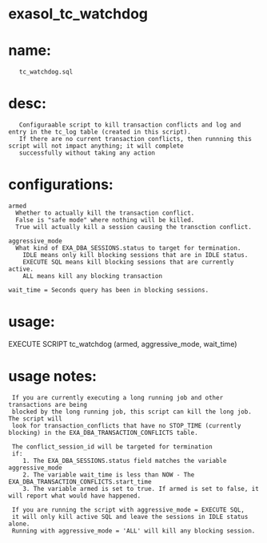 # exasol_tc_watchdog
# name:
       tc_watchdog.sql
       
# desc: 
       Configuraable script to kill transaction conflicts and log and entry in the tc_log table (created in this script).
       If there are no current transaction conflicts, then runnning this script will not impact anything; it will complete 
       successfully without taking any action
       
# configurations:
    armed
      Whether to actually kill the transaction conflict. 
      False is "safe mode" where nothing will be killed. 
      True will actually kill a session causing the transction conflict.
    
    aggressive_mode
      What kind of EXA_DBA_SESSIONS.status to target for termination.
        IDLE means only kill blocking sessions that are in IDLE status.
        EXECUTE SQL means kill blocking sessions that are currently active.
        ALL means kill any blocking transaction
      
    wait_time = Seconds query has been in blocking sessions.   
      
# usage: 

EXECUTE SCRIPT tc_watchdog (armed,  aggressive_mode,  wait_time)

# usage notes:

     If you are currently executing a long running job and other transactions are being 
     blocked by the long running job, this script can kill the long job. The script will 
     look for transaction_conflicts that have no STOP_TIME (currently blocking) in the EXA_DBA_TRANSACTION_CONFLICTS table. 

     The conflict_session_id will be targeted for termination
     if:
        1. The EXA_DBA_SESSIONS.status field matches the variable aggressive_mode
        2. The variable wait_time is less than NOW - The EXA_DBA_TRANSACTION_CONFLICTS.start_time
        3. The variable armed is set to true. If armed is set to false, it will report what would have happened.

     If you are running the script with aggressive_mode = EXECUTE SQL, 
     it will only kill active SQL and leave the sessions in IDLE status alone. 
     Running with aggressive_mode = 'ALL' will kill any blocking session.
